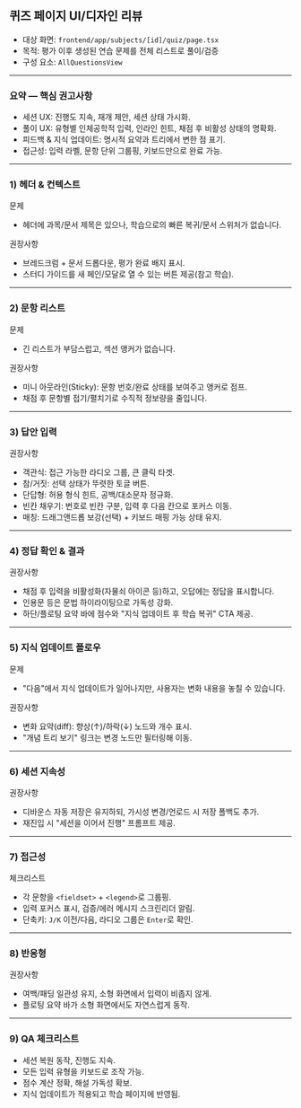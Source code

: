 ## 퀴즈 페이지 UI/디자인 리뷰

- 대상 화면: `frontend/app/subjects/[id]/quiz/page.tsx`
- 목적: 평가 이후 생성된 연습 문제를 전체 리스트로 풀이/검증
- 구성 요소: `AllQuestionsView`

---

### 요약 — 핵심 권고사항
- 세션 UX: 진행도 지속, 재개 제안, 세션 상태 가시화.
- 풀이 UX: 유형별 인체공학적 입력, 인라인 힌트, 채점 후 비활성 상태의 명확화.
- 피드백 & 지식 업데이트: 명시적 요약과 트리에서 변한 점 표기.
- 접근성: 입력 라벨, 문항 단위 그룹핑, 키보드만으로 완료 가능.

---

### 1) 헤더 & 컨텍스트

문제
- 헤더에 과목/문서 제목은 있으나, 학습으로의 빠른 복귀/문서 스위처가 없습니다.

권장사항
- 브레드크럼 + 문서 드롭다운, 평가 완료 배지 표시.
- 스터디 가이드를 새 페인/모달로 열 수 있는 버튼 제공(참고 학습).

---

### 2) 문항 리스트

문제
- 긴 리스트가 부담스럽고, 섹션 앵커가 없습니다.

권장사항
- 미니 아웃라인(Sticky): 문항 번호/완료 상태를 보여주고 앵커로 점프.
- 채점 후 문항별 접기/펼치기로 수직적 정보량을 줄입니다.

---

### 3) 답안 입력

권장사항
- 객관식: 접근 가능한 라디오 그룹, 큰 클릭 타겟.
- 참/거짓: 선택 상태가 뚜렷한 토글 버튼.
- 단답형: 허용 형식 힌트, 공백/대소문자 정규화.
- 빈칸 채우기: 번호로 빈칸 구분, 입력 후 다음 칸으로 포커스 이동.
- 매칭: 드래그앤드롭 보강(선택) + 키보드 매핑 가능 상태 유지.

---

### 4) 정답 확인 & 결과

권장사항
- 채점 후 입력을 비활성화(자물쇠 아이콘 등)하고, 오답에는 정답을 표시합니다.
- 인용문 등은 문법 하이라이팅으로 가독성 강화.
- 하단/플로팅 요약 바에 점수와 "지식 업데이트 후 학습 복귀" CTA 제공.

---

### 5) 지식 업데이트 플로우

문제
- "다음"에서 지식 업데이트가 일어나지만, 사용자는 변화 내용을 놓칠 수 있습니다.

권장사항
- 변화 요약(diff): 향상(↑)/하락(↓) 노드와 개수 표시.
- "개념 트리 보기" 링크는 변경 노드만 필터링해 이동.

---

### 6) 세션 지속성

권장사항
- 디바운스 자동 저장은 유지하되, 가시성 변경/언로드 시 저장 폴백도 추가.
- 재진입 시 "세션을 이어서 진행" 프롬프트 제공.

---

### 7) 접근성

체크리스트
- 각 문항을 `<fieldset>` + `<legend>`로 그룹핑.
- 입력 포커스 표시, 검증/에러 메시지 스크린리더 알림.
- 단축키: `J/K` 이전/다음, 라디오 그룹은 `Enter`로 확인.

---

### 8) 반응형

권장사항
- 여백/패딩 일관성 유지, 소형 화면에서 입력이 비좁지 않게.
- 플로팅 요약 바가 소형 화면에서도 자연스럽게 동작.

---

### 9) QA 체크리스트
- 세션 복원 동작, 진행도 지속.
- 모든 입력 유형을 키보드로 조작 가능.
- 점수 계산 정확, 해설 가독성 확보.
- 지식 업데이트가 적용되고 학습 페이지에 반영됨.
